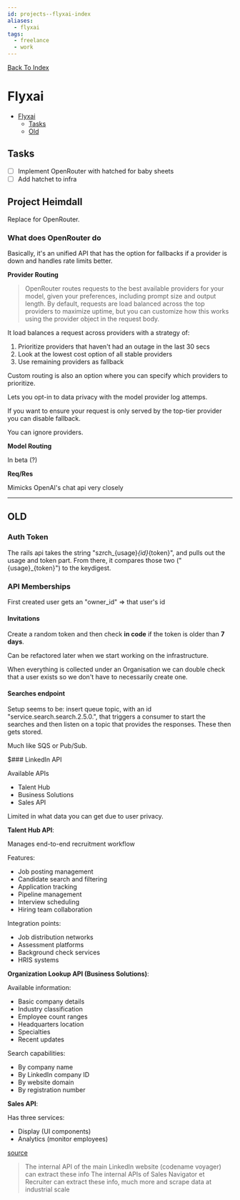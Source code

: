```yaml
---
id: projects--flyxai-index
aliases:
  - flyxai
tags:
  - freelance
  - work
---
```


[Back To Index](/projects/index.md)

# Flyxai

<!--toc:start-->
- [Flyxai](#flyxai)
  - [Tasks](#tasks)
  - [Old](#old)

<!--toc:end-->

## Tasks
- [ ] Implement OpenRouter with hatched for baby sheets
- [ ] Add hatchet to infra

## Project Heimdall

Replace for OpenRouter.

### What does OpenRouter do

Basically, it's an unified API that has the option for fallbacks if a provider is down and handles rate limits better.

**Provider Routing**

>OpenRouter routes requests to the best available providers for your model, given your preferences, including prompt size and output length. 
>By default, requests are load balanced across the top providers to maximize uptime, but you can customize how this works using the provider object in the request body.

It load balances a request across providers with a strategy of:
1. Prioritize providers that haven't had an outage in the last 30 secs
2. Look at the lowest cost option of all stable providers
3. Use remaining providers as fallback

Custom routing is also an option where you can specify which providers to prioritize.

Lets you opt-in to data privacy with the model provider log attemps.

If you want to ensure your request is only served by the top-tier provider you can disable fallback.

You can ignore providers.

**Model Routing**

In beta (?)

**Req/Res**

Mimicks OpenAI's chat api very closely

---

## OLD

### Auth Token

The rails api takes the string "szrch_{usage}_{id}_{token}", and pulls out
the usage and token part. From there, it compares those two ("{usage}_{token}") to the keydigest.

### API Memberships

First created user gets an "owner_id" => that user's id

#### Invitations

Create a random token and then check **in code** if the token is older than **7 days**.

Can be refactored later when we start working on the infrastructure.

When everything is collected under an Organisation we can double check that a user exists so we don't have to necessarily create one.

#### Searches endpoint

Setup seems to be: insert queue topic, with an id "service.search.search.2.5.0.<id>", that triggers a consumer to start the searches and then listen on a topic that provides the responses. These then gets stored.

Much like SQS or Pub/Sub.

$### LinkedIn API

Available APIs
- Talent Hub
- Business Solutions
- Sales API

Limited in what data you can get due to user privacy.

**Talent Hub API**:

Manages end-to-end recruitment workflow

Features:
- Job posting management
- Candidate search and filtering
- Application tracking
- Pipeline management
- Interview scheduling
- Hiring team collaboration

Integration points:
- Job distribution networks
- Assessment platforms
- Background check services
- HRIS systems

**Organization Lookup API (Business Solutions)**:

Available information:
- Basic company details
- Industry classification
- Employee count ranges
- Headquarters location
- Specialties
- Recent updates

Search capabilities:
- By company name
- By LinkedIn company ID
- By website domain
- By registration number

**Sales API**:

Has three services:
- Display (UI components)
- Analytics (monitor employees)

[source](https://www.reddit.com/r/startups/comments/1dulqbc/success_with_linkedin_apis/)
> The internal API of the main LinkedIn website (codename voyager) can extract these info
> The internal APIs of Sales Navigator et Recruiter can extract these info, much more and scrape data at industrial scale

